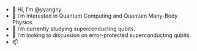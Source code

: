 - 👋 Hi, I’m @yyanghy
- 👀 I’m interested in Quantum Computing and Quantum Many-Body Physics.
- 🌱 I’m currently studying superconducting qubits.
- 💞️ I’m looking to discussion on error-protected superconducting qubits.
- 📫 

<!---
yyanghy/yyanghy is a ✨ special ✨ repository because its `README.md` (this file) appears on your GitHub profile.
You can click the Preview link to take a look at your changes.
--->

